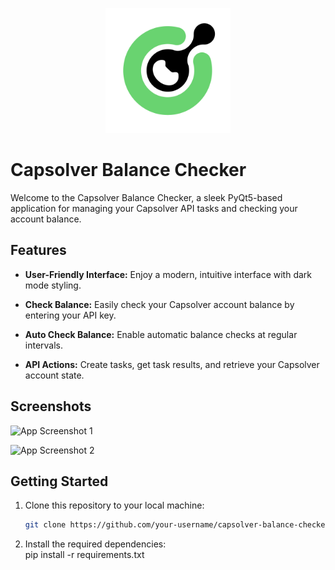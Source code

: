 <p align="center">
  <img src="logo.png" alt="Capsolver Balance Checker Logo" width="200">
</p>

# Capsolver Balance Checker

Welcome to the Capsolver Balance Checker, a sleek PyQt5-based application for managing your Capsolver API tasks and checking your account balance.

## Features

- **User-Friendly Interface:** Enjoy a modern, intuitive interface with dark mode styling.

- **Check Balance:** Easily check your Capsolver account balance by entering your API key.

- **Auto Check Balance:** Enable automatic balance checks at regular intervals.

- **API Actions:** Create tasks, get task results, and retrieve your Capsolver account state.

## Screenshots

![App Screenshot 1](https://media.discordapp.net/attachments/1146143667187372142/1146982106191376404/image.png)

![App Screenshot 2](https://media.discordapp.net/attachments/1146143667187372142/1146982200957489315/image.png)

## Getting Started

1. Clone this repository to your local machine:

   ```bash
   git clone https://github.com/your-username/capsolver-balance-checker.git```

2. Install the required dependencies:   
   pip install -r requirements.txt